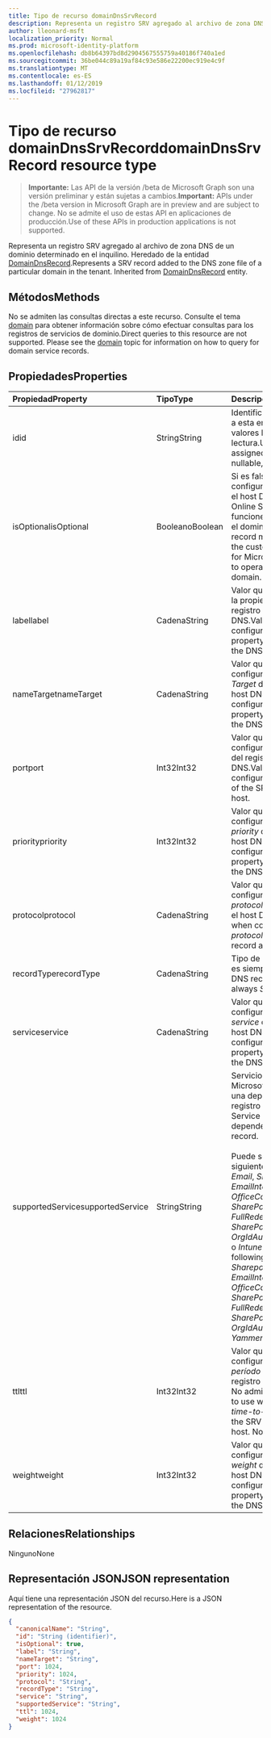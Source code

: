 ```yaml
---
title: Tipo de recurso domainDnsSrvRecord
description: Representa un registro SRV agregado al archivo de zona DNS de un dominio determinado en el inquilino. Heredado de la entidad DomainDnsRecord.
author: lleonard-msft
localization_priority: Normal
ms.prod: microsoft-identity-platform
ms.openlocfilehash: db8b64397bd8d2904567555759a40186f740a1ed
ms.sourcegitcommit: 36be044c89a19af84c93e586e22200ec919e4c9f
ms.translationtype: MT
ms.contentlocale: es-ES
ms.lasthandoff: 01/12/2019
ms.locfileid: "27962817"
---
```

# <a name="domaindnssrvrecord-resource-type"></a><span data-ttu-id="72868-104">Tipo de recurso domainDnsSrvRecord</span><span class="sxs-lookup"><span data-stu-id="72868-104">domainDnsSrvRecord resource type</span></span>

> <span data-ttu-id="72868-105">**Importante:** Las API de la versión /beta de Microsoft Graph son una versión preliminar y están sujetas a cambios.</span><span class="sxs-lookup"><span data-stu-id="72868-105">**Important:** APIs under the /beta version in Microsoft Graph are in preview and are subject to change.</span></span> <span data-ttu-id="72868-106">No se admite el uso de estas API en aplicaciones de producción.</span><span class="sxs-lookup"><span data-stu-id="72868-106">Use of these APIs in production applications is not supported.</span></span>

<span data-ttu-id="72868-p103">Representa un registro SRV agregado al archivo de zona DNS de un dominio determinado en el inquilino. Heredado de la entidad [DomainDnsRecord](domaindnsrecord.md).</span><span class="sxs-lookup"><span data-stu-id="72868-p103">Represents a SRV record added to the DNS zone file of a particular domain in the tenant. Inherited from [DomainDnsRecord](domaindnsrecord.md) entity.</span></span>

## <a name="methods"></a><span data-ttu-id="72868-109">Métodos</span><span class="sxs-lookup"><span data-stu-id="72868-109">Methods</span></span>
<span data-ttu-id="72868-p104">No se admiten las consultas directas a este recurso. Consulte el tema [domain](domain.md) para obtener información sobre cómo efectuar consultas para los registros de servicios de dominio.</span><span class="sxs-lookup"><span data-stu-id="72868-p104">Direct queries to this resource are not supported. Please see the [domain](domain.md) topic for information on how to query for domain service records.</span></span>

## <a name="properties"></a><span data-ttu-id="72868-112">Propiedades</span><span class="sxs-lookup"><span data-stu-id="72868-112">Properties</span></span>
| <span data-ttu-id="72868-113">Propiedad</span><span class="sxs-lookup"><span data-stu-id="72868-113">Property</span></span>     | <span data-ttu-id="72868-114">Tipo</span><span class="sxs-lookup"><span data-stu-id="72868-114">Type</span></span>   |<span data-ttu-id="72868-115">Descripción</span><span class="sxs-lookup"><span data-stu-id="72868-115">Description</span></span>|
|:---------------|:--------|:----------|
|<span data-ttu-id="72868-116">id</span><span class="sxs-lookup"><span data-stu-id="72868-116">id</span></span>|<span data-ttu-id="72868-117">String</span><span class="sxs-lookup"><span data-stu-id="72868-117">String</span></span>| <span data-ttu-id="72868-p105">Identificador único asignado a esta entidad. No admite valores NULL, solo lectura.</span><span class="sxs-lookup"><span data-stu-id="72868-p105">Unique identifier assigned to this entity. Not nullable, Read-only.</span></span>|
|<span data-ttu-id="72868-120">isOptional</span><span class="sxs-lookup"><span data-stu-id="72868-120">isOptional</span></span>|<span data-ttu-id="72868-121">Booleano</span><span class="sxs-lookup"><span data-stu-id="72868-121">Boolean</span></span>| <span data-ttu-id="72868-122">Si es false, el cliente debe configurar el registro SRV en el host DNS de Microsoft Online Services para que funcione correctamente con el dominio.</span><span class="sxs-lookup"><span data-stu-id="72868-122">If false, the SRV record must be configured by the customer at the DNS host for Microsoft Online Services to operate correctly with the domain.</span></span> |
|<span data-ttu-id="72868-123">label</span><span class="sxs-lookup"><span data-stu-id="72868-123">label</span></span>|<span data-ttu-id="72868-124">Cadena</span><span class="sxs-lookup"><span data-stu-id="72868-124">String</span></span>| <span data-ttu-id="72868-125">Valor que se usa al configurar la propiedad *name* del registro SRV en el host DNS.</span><span class="sxs-lookup"><span data-stu-id="72868-125">Value used when configuring the *name* property of the SRV record at the DNS host.</span></span> |
|<span data-ttu-id="72868-126">nameTarget</span><span class="sxs-lookup"><span data-stu-id="72868-126">nameTarget</span></span>|<span data-ttu-id="72868-127">Cadena</span><span class="sxs-lookup"><span data-stu-id="72868-127">String</span></span>| <span data-ttu-id="72868-128">Valor que se debe usar al configurar la propiedad *Target* del registro SRV en el host DNS.</span><span class="sxs-lookup"><span data-stu-id="72868-128">Value to use when configuring the *Target* property of the SRV record at the DNS host.</span></span> |
|<span data-ttu-id="72868-129">port</span><span class="sxs-lookup"><span data-stu-id="72868-129">port</span></span>|<span data-ttu-id="72868-130">Int32</span><span class="sxs-lookup"><span data-stu-id="72868-130">Int32</span></span>| <span data-ttu-id="72868-131">Valor que se debe usar al configurar la propiedad *port* del registro SRV en el host DNS.</span><span class="sxs-lookup"><span data-stu-id="72868-131">Value to use when configuring the *port* property of the SRV record at the DNS host.</span></span> |
|<span data-ttu-id="72868-132">priority</span><span class="sxs-lookup"><span data-stu-id="72868-132">priority</span></span>|<span data-ttu-id="72868-133">Int32</span><span class="sxs-lookup"><span data-stu-id="72868-133">Int32</span></span>| <span data-ttu-id="72868-134">Valor que se debe usar al configurar la propiedad *priority* del registro SRV en el host DNS.</span><span class="sxs-lookup"><span data-stu-id="72868-134">Value to use when configuring the *priority* property of the SRV record at the DNS host.</span></span> |
|<span data-ttu-id="72868-135">protocol</span><span class="sxs-lookup"><span data-stu-id="72868-135">protocol</span></span>|<span data-ttu-id="72868-136">Cadena</span><span class="sxs-lookup"><span data-stu-id="72868-136">String</span></span>| <span data-ttu-id="72868-137">Valor que se debe usar al configurar la propiedad *protocol* del registro SRV en el host DNS.</span><span class="sxs-lookup"><span data-stu-id="72868-137">Value to use when configuring the *protocol* property of the SRV record at the DNS host.</span></span> |
|<span data-ttu-id="72868-138">recordType</span><span class="sxs-lookup"><span data-stu-id="72868-138">recordType</span></span>|<span data-ttu-id="72868-139">Cadena</span><span class="sxs-lookup"><span data-stu-id="72868-139">String</span></span>|  <span data-ttu-id="72868-p106">Tipo de registro DNS. El valor es siempre *Srv*. Clave</span><span class="sxs-lookup"><span data-stu-id="72868-p106">Type of DNS record. The value is always *Srv*. Key</span></span> |
|<span data-ttu-id="72868-143">service</span><span class="sxs-lookup"><span data-stu-id="72868-143">service</span></span>|<span data-ttu-id="72868-144">Cadena</span><span class="sxs-lookup"><span data-stu-id="72868-144">String</span></span>| <span data-ttu-id="72868-145">Valor que se debe usar al configurar la propiedad *service* del registro SRV en el host DNS.</span><span class="sxs-lookup"><span data-stu-id="72868-145">Value to use when configuring the *service* property of the SRV record at the DNS host.</span></span> |
|<span data-ttu-id="72868-146">supportedService</span><span class="sxs-lookup"><span data-stu-id="72868-146">supportedService</span></span>|<span data-ttu-id="72868-147">String</span><span class="sxs-lookup"><span data-stu-id="72868-147">String</span></span>| <span data-ttu-id="72868-148">Servicio o función de Microsoft Online que tiene una dependencia en el registro SRV.</span><span class="sxs-lookup"><span data-stu-id="72868-148">Microsoft Online Service or feature that has a dependency on this SRV record.</span></span></br></br><span data-ttu-id="72868-149">Puede ser uno de los siguientes valores: **null**, *Email*, *Sharepoint*, *EmailInternalRelayOnly*, *OfficeCommunicationsOnline*, *SharePointDefaultDomain*, *FullRedelegation*, *SharePointPublic*, *OrgIdAuthentication*, *Yammer* o *Intune*</span><span class="sxs-lookup"><span data-stu-id="72868-149">Can be one of the following values: **null**, *Email*, *Sharepoint*, *EmailInternalRelayOnly*, *OfficeCommunicationsOnline*, *SharePointDefaultDomain*, *FullRedelegation*, *SharePointPublic*, *OrgIdAuthentication*, *Yammer*, *Intune*</span></span> |
|<span data-ttu-id="72868-150">ttl</span><span class="sxs-lookup"><span data-stu-id="72868-150">ttl</span></span>|<span data-ttu-id="72868-151">Int32</span><span class="sxs-lookup"><span data-stu-id="72868-151">Int32</span></span>| <span data-ttu-id="72868-p107">Valor que se debe usar al configurar la propiedad de *período de vida (ttl)* del registro SRV en el host DNS. No admite valores NULL</span><span class="sxs-lookup"><span data-stu-id="72868-p107">Value to use when configuring the *time-to-live (ttl)* property of the SRV record at the DNS host. Not nullable</span></span> |
|<span data-ttu-id="72868-154">weight</span><span class="sxs-lookup"><span data-stu-id="72868-154">weight</span></span>|<span data-ttu-id="72868-155">Int32</span><span class="sxs-lookup"><span data-stu-id="72868-155">Int32</span></span>| <span data-ttu-id="72868-156">Valor que se debe usar al configurar la propiedad *weight* del registro SRV en el host DNS.</span><span class="sxs-lookup"><span data-stu-id="72868-156">Value to use when configuring the *weight* property of the SRV record at the DNS host.</span></span> |

## <a name="relationships"></a><span data-ttu-id="72868-157">Relaciones</span><span class="sxs-lookup"><span data-stu-id="72868-157">Relationships</span></span>
<span data-ttu-id="72868-158">Ninguno</span><span class="sxs-lookup"><span data-stu-id="72868-158">None</span></span>


## <a name="json-representation"></a><span data-ttu-id="72868-159">Representación JSON</span><span class="sxs-lookup"><span data-stu-id="72868-159">JSON representation</span></span>
<span data-ttu-id="72868-160">Aquí tiene una representación JSON del recurso.</span><span class="sxs-lookup"><span data-stu-id="72868-160">Here is a JSON representation of the resource.</span></span>

<!-- {
  "blockType": "resource",
  "optionalProperties": [

  ],
  "@odata.type": "microsoft.graph.domainDnsSrvRecord"
}-->

```json
{
  "canonicalName": "String",
  "id": "String (identifier)",
  "isOptional": true,
  "label": "String",
  "nameTarget": "String",
  "port": 1024,
  "priority": 1024,
  "protocol": "String",
  "recordType": "String",
  "service": "String",
  "supportedService": "String",
  "ttl": 1024,
  "weight": 1024
}

```

<!-- uuid: 8fcb5dbc-d5aa-4681-8e31-b001d5168d79
2015-10-25 14:57:30 UTC -->
<!-- {
  "type": "#page.annotation",
  "description": "domainDnsSrvRecord resource",
  "keywords": "",
  "section": "documentation",
  "tocPath": ""
}-->
